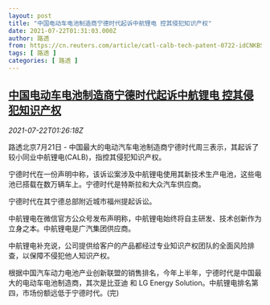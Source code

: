 ```yaml
---
layout: post
title: "中国电动车电池制造商宁德时代起诉中航锂电 控其侵犯知识产权"
date: 2021-07-22T01:31:03.000Z
author: 路透
from: https://cn.reuters.com/article/catl-calb-tech-patent-0722-idCNKBS2ES02Y
tags: [ 路透 ]
categories: [ 路透 ]
---
```

<!--1626917463000-->
[中国电动车电池制造商宁德时代起诉中航锂电 控其侵犯知识产权](https://cn.reuters.com/article/catl-calb-tech-patent-0722-idCNKBS2ES02Y)
------

<div>
<div><i>2021-07-22T01:26:18Z</i></div><p>路透北京7月21日 - 中国最大的电动汽车电池制造商宁德时代周三表示，其起诉了较小同业中航锂电(CALB)，指控其侵犯知识产权。</p><p>宁德时代在一份声明中称，该诉讼案涉及中航锂电使用其新技术生产电池，这些电池已搭载在数万辆车上。宁德时代是特斯拉和大众汽车供应商。</p><p>宁德时代在其宁德总部附近城市福州提起诉讼。</p><p>中航锂电在微信官方公众号发布声明称，中航锂电始终将自主研发、技术创新作为立身之本。中航锂电是广汽集团供应商。</p><p>中航锂电补充说，公司提供给客户的产品都经过专业知识产权团队的全面风险排查，以保障不侵犯他人知识产权。</p><p>根据中国汽车动力电池产业创新联盟的销售排名，今年上半年，宁德时代是中国最大的电动车电池制造商，其次是比亚迪 和 LG Energy Solution。中航锂电排名第四，市场份额远低于宁德时代。(完)</p>
</div>
